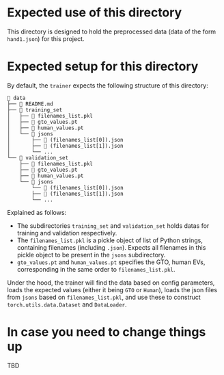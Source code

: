# Expected use of this directory

This directory is designed to hold the preprocessed data (data of the form `hand1.json`) for this project.

# Expected setup for this directory

By default, the `trainer` expects the following structure of this directory:

```
 data
├── 󰂺 README.md
├──  training_set
│   ├──  filenames_list.pkl
│   ├──  gto_values.pt
│   ├──  human_values.pt
│   └──  jsons
│       ├──  (filenames_list[0]).json
│       ├──  (filenames_list[1]).json
│       └── ...
└──  validation_set
    ├──  filenames_list.pkl
    ├──  gto_values.pt
    ├──  human_values.pt
    └──  jsons
        └──  (filenames_list[0]).json
        ├──  (filenames_list[1]).json
        └── ...
```

Explained as follows:

- The subdirectories `training_set` and `validation_set` holds
  datas for training and validation respectively.
- The `filenames_list.pkl` is a pickle object of list of Python strings,
  containing filenames (including `.json`).
  Expects all filenames in this pickle object to be present in the `jsons` subdirectory.
- `gto_values.pt` and `human_values.pt` specifies the GTO, human EVs,
  corresponding in the same order to `filenames_list.pkl`.

Under the hood, the trainer will find the data based on config parameters,
loads the expected values (either it being `GTO` or `Human`),
loads the json files from `jsons` based on `filenames_list.pkl`,
and use these to construct `torch.utils.data.Dataset` and `DataLoader`.

# In case you need to change things up

TBD
